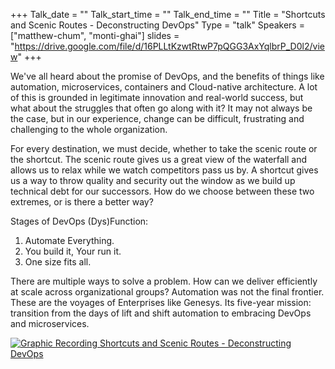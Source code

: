 +++
Talk_date = ""
Talk_start_time = ""
Talk_end_time = ""
Title = "Shortcuts and Scenic Routes - Deconstructing DevOps"
Type = "talk"
Speakers = ["matthew-chum", "monti-ghai"]
slides = "https://drive.google.com/file/d/16PLLtKzwtRtwP7pQGG3AxYqlbrP_D0l2/view"
+++

We've all heard about the promise of DevOps, and the benefits of things like automation, microservices, containers and Cloud-native architecture. A lot of this is grounded in legitimate innovation and real-world success, but what about the struggles that often go along with it? It may not always be the case, but in our experience, change can be difficult, frustrating and challenging to the whole organization.

For every destination, we must decide, whether to take the scenic route or the shortcut. The scenic route gives us a great view of the waterfall and allows us to relax while we watch competitors pass us by. A shortcut gives us a way to throw quality and security out the window as we build up technical debt for our successors. How do we choose between these two extremes, or is there a better way?

Stages of DevOps (Dys)Function:

1. Automate Everything.
2. You build it, Your run it.
3. One size fits all.

There are multiple ways to solve a problem. How can we deliver efficiently at scale across organizational groups? Automation was not the final frontier. These are the voyages of Enterprises like Genesys. Its five-year mission: transition from the days of lift and shift automation to embracing DevOps and microservices.

<a href="https://assets.devopsdays.org/events/2019/toronto/MChum_MGhai_Shortcuts_Lg.jpg" target="_blank"><img src="https://assets.devopsdays.org/events/2019/toronto/MChum_MGhai_Shortcuts.png" alt="Graphic Recording Shortcuts and Scenic Routes - Deconstructing DevOps" /></a>